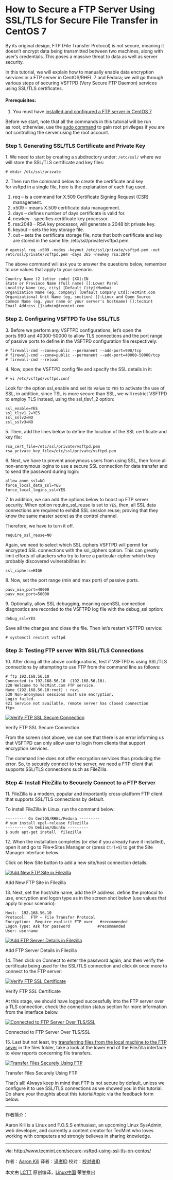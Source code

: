 How to Secure a FTP Server Using SSL/TLS for Secure File Transfer in CentOS 7
============================================================

By its original design, FTP (File Transfer Protocol) is not secure, meaning it doesn’t encrypt data being transmitted between two machines, along with user’s credentials. This poses a massive threat to data as well as server security.

In this tutorial, we will explain how to manually enable data encryption services in a FTP server in CentOS/RHEL 7 and Fedora; we will go through various steps of securing VSFTPD (Very Secure FTP Daemon) services using SSL/TLS certificates.

#### Prerequisites:

1.  You must have [installed and configured a FTP server in CentOS 7][1]

Before we start, note that all the commands in this tutorial will be run as root, otherwise, use the [sudo command][2] to gain root privileges if you are not controlling the server using the root account.

### Step 1\. Generating SSL/TLS Certificate and Private Key

1. We need to start by creating a subdirectory under: `/etc/ssl/` where we will store the SSL/TLS certificate and key files:

```
# mkdir /etc/ssl/private
```

2. Then run the command below to create the certificate and key for vsftpd in a single file, here is the explanation of each flag used.

1.  req – is a command for X.509 Certificate Signing Request (CSR) management.
2.  x509 – means X.509 certificate data management.
3.  days – defines number of days certificate is valid for.
4.  newkey – specifies certificate key processor.
5.  rsa:2048 – RSA key processor, will generate a 2048 bit private key.
6.  keyout – sets the key storage file.
7.  out – sets the certificate storage file, note that both certificate and key are stored in the same file: /etc/ssl/private/vsftpd.pem.

```
# openssl req -x509 -nodes -keyout /etc/ssl/private/vsftpd.pem -out /etc/ssl/private/vsftpd.pem -days 365 -newkey rsa:2048
```

The above command will ask you to answer the questions below, remember to use values that apply to your scenario.

```
Country Name (2 letter code) [XX]:IN
State or Province Name (full name) []:Lower Parel
Locality Name (eg, city) [Default City]:Mumbai
Organization Name (eg, company) [Default Company Ltd]:TecMint.com
Organizational Unit Name (eg, section) []:Linux and Open Source
Common Name (eg, your name or your server's hostname) []:tecmint
Email Address []:admin@tecmint.com
```

### Step 2\. Configuring VSFTPD To Use SSL/TLS

3. Before we perform any VSFTPD configurations, let’s open the ports 990 and 40000-50000 to allow TLS connections and the port range of passive ports to define in the VSFTPD configuration file respectively:

```
# firewall-cmd --zone=public --permanent --add-port=990/tcp
# firewall-cmd --zone=public --permanent --add-port=40000-50000/tcp
# firewall-cmd --reload
```

4. Now, open the VSFTPD config file and specify the SSL details in it:

```
# vi /etc/vsftpd/vsftpd.conf
```

Look for the option ssl_enable and set its value to `YES` to activate the use of SSL, in addition, since TSL is more secure than SSL, we will restrict VSFTPD to employ TLS instead, using the ssl_tlsv1_2 option:

```
ssl_enable=YES
ssl_tlsv1_2=YES
ssl_sslv2=NO
ssl_sslv3=NO
```

5. Then, add the lines below to define the location of the SSL certificate and key file:

```
rsa_cert_file=/etc/ssl/private/vsftpd.pem
rsa_private_key_file=/etc/ssl/private/vsftpd.pem
```

6. Next, we have to prevent anonymous users from using SSL, then force all non-anonymous logins to use a secure SSL connection for data transfer and to send the password during login:

```
allow_anon_ssl=NO
force_local_data_ssl=YES
force_local_logins_ssl=YES
```

7. In addition, we can add the options below to boost up FTP server security. When option require_ssl_reuse is set to `YES`, then, all SSL data connections are required to exhibit SSL session reuse; proving that they know the same master secret as the control channel.

Therefore, we have to turn it off.

```
require_ssl_reuse=NO
```

Again, we need to select which SSL ciphers VSFTPD will permit for encrypted SSL connections with the ssl_ciphers option. This can greatly limit efforts of attackers who try to force a particular cipher which they probably discovered vulnerabilities in:

```
ssl_ciphers=HIGH
```

8. Now, set the port range (min and max port) of passive ports.

```
pasv_min_port=40000
pasv_max_port=50000
```

9. Optionally, allow SSL debugging, meaning openSSL connection diagnostics are recorded to the VSFTPD log file with the debug_ssl option:

```
debug_ssl=YES
```

Save all the changes and close the file. Then let’s restart VSFTPD service:

```
# systemctl restart vsftpd
```

### Step 3: Testing FTP server With SSL/TLS Connections

10. After doing all the above configurations, test if VSFTPD is using SSL/TLS connections by attempting to use FTP from the command line as follows:

```
# ftp 192.168.56.10
Connected to 192.168.56.10  (192.168.56.10).
220 Welcome to TecMint.com FTP service.
Name (192.168.56.10:root) : ravi
530 Non-anonymous sessions must use encryption.
Login failed.
421 Service not available, remote server has closed connection
ftp>
```
[
 ![Verify FTP SSL Secure Connection](http://www.tecmint.com/wp-content/uploads/2017/02/Verify-FTP-Secure-Connection.png) 
][3]

Verify FTP SSL Secure Connection

From the screen shot above, we can see that there is an error informing us that VSFTPD can only allow user to login from clients that support encryption services.

The command line does not offer encryption services thus producing the error. So, to securely connect to the server, we need a FTP client that supports SSL/TLS connections such as FileZilla.

### Step 4: Install FileZilla to Securely Connect to a FTP Server

11. FileZilla is a modern, popular and importantly cross-platform FTP client that supports SSL/TLS connections by default.

To install FileZilla in Linux, run the command below:

```
--------- On CentOS/RHEL/Fedora --------- 
# yum install epel-release filezilla
--------- On Debian/Ubuntu ---------
$ sudo apt-get install  filezilla   
```

12. When the installation completes (or else if you already have it installed), open it and go to File=>Sites Manager or (press `Ctrl+S`) to get the Site Manager interface below.

Click on New Site button to add a new site/host connection details.

[
 ![Add New FTP Site in Filezilla](http://www.tecmint.com/wp-content/uploads/2017/02/Add-New-FTP-Site-in-Filezilla.png) 
][4]

Add New FTP Site in Filezilla

13. Next, set the host/site name, add the IP address, define the protocol to use, encryption and logon type as in the screen shot below (use values that apply to your scenario):

```
Host:  192.168.56.10
Protocol:  FTP – File Transfer Protocol
Encryption:  Require explicit FTP over   #recommended 
Logon Type: Ask for password	        #recommended 
User: username
```
[
 ![Add FTP Server Details in Filezilla](http://www.tecmint.com/wp-content/uploads/2017/02/Add-FTP-Server-Details-in-Filezilla.png) 
][5]

Add FTP Server Details in Filezilla

14. Then click on Connect to enter the password again, and then verify the certificate being used for the SSL/TLS connection and click `OK` once more to connect to the FTP server:

[
 ![Verify FTP SSL Certificate](http://www.tecmint.com/wp-content/uploads/2017/02/Verify-FTP-SSL-Certificate.png) 
][6]

Verify FTP SSL Certificate

At this stage, we should have logged successfully into the FTP server over a TLS connection, check the connection status section for more information from the interface below.

[
 ![Connected to FTP Server Over TLS/SSL ](http://www.tecmint.com/wp-content/uploads/2017/02/connected-to-ftp-server-with-tls.png) 
][7]

Connected to FTP Server Over TLS/SSL

15. Last but not least, try [transferring files from the local machine to the FTP sever][8] in the files folder, take a look at the lower end of the FileZilla interface to view reports concerning file transfers.

[
 ![Transfer Files Securely Using FTP](http://www.tecmint.com/wp-content/uploads/2017/02/Transfer-Files-Securely-Using-FTP.png) 
][9]

Transfer Files Securely Using FTP

That’s all! Always keep in mind that FTP is not secure by default, unless we configure it to use SSL/TLS connections as we showed you in this tutorial. Do share your thoughts about this tutorial/topic via the feedback form below.

--------------------------------------------------------------------------------

作者简介：

Aaron Kili is a Linux and F.O.S.S enthusiast, an upcoming Linux SysAdmin, web developer, and currently a content creator for TecMint who loves working with computers and strongly believes in sharing knowledge.

--------------------------------------------------------------------------------

via: http://www.tecmint.com/secure-vsftpd-using-ssl-tls-on-centos/

作者：[Aaron Kili][a]
译者：[译者ID](https://github.com/译者ID)
校对：[校对者ID](https://github.com/校对者ID)

本文由 [LCTT](https://github.com/LCTT/TranslateProject) 原创编译，[Linux中国](https://linux.cn/) 荣誉推出

[a]:http://www.tecmint.com/author/aaronkili/

[1]:http://www.tecmint.com/install-ftp-server-in-centos-7/
[2]:http://www.tecmint.com/sudoers-configurations-for-setting-sudo-in-linux/
[3]:http://www.tecmint.com/wp-content/uploads/2017/02/Verify-FTP-Secure-Connection.png
[4]:http://www.tecmint.com/wp-content/uploads/2017/02/Add-New-FTP-Site-in-Filezilla.png
[5]:http://www.tecmint.com/wp-content/uploads/2017/02/Add-FTP-Server-Details-in-Filezilla.png
[6]:http://www.tecmint.com/wp-content/uploads/2017/02/Verify-FTP-SSL-Certificate.png
[7]:http://www.tecmint.com/wp-content/uploads/2017/02/connected-to-ftp-server-with-tls.png
[8]:http://www.tecmint.com/sftp-command-examples/
[9]:http://www.tecmint.com/wp-content/uploads/2017/02/Transfer-Files-Securely-Using-FTP.png
